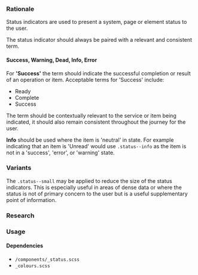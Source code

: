 ### Rationale
Status indicators are used to present a system, page or element status to the user.

The status indicator should always be paired with a relevant and consistent term.

#### Success, Warning, Dead, Info, Error
For **'Success'** the term should indicate the successful completion or result of an operation or item.
Acceptable terms for 'Success' include:
* Ready
* Complete
* Success

The term should be contextually relevant to the service or item being indicated, it should also remain consistent throughout the journey for the user.

**Info** should be used where the item is 'neutral' in state. For example indicating that an item is 'Unread' would use `.status--info` as the item is not in a 'success', 'error', or 'warning' state.

### Variants
The `.status--small` may be applied to reduce the size of the status indicators. This is especially useful in areas of dense data or where the status is not of primary concern to the user but is a useful supplementary point of information.

### Research

### Usage

#### Dependencies
* `/components/_status.scss`
* `_colours.scss`
